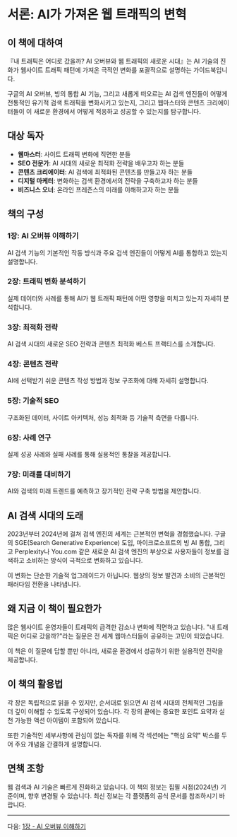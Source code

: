 # 서론: AI가 가져온 웹 트래픽의 변혁

## 이 책에 대하여

『내 트래픽은 어디로 갔을까? AI 오버뷰와 웹 트래픽의 새로운 시대』는 AI 기술의 진화가 웹사이트 트래픽 패턴에 가져온 극적인 변화를 포괄적으로 설명하는 가이드북입니다.

구글의 AI 오버뷰, 빙의 통합 AI 기능, 그리고 새롭게 떠오르는 AI 검색 엔진들이 어떻게 전통적인 유기적 검색 트래픽을 변화시키고 있는지, 그리고 웹마스터와 콘텐츠 크리에이터들이 이 새로운 환경에서 어떻게 적응하고 성공할 수 있는지를 탐구합니다.

## 대상 독자

- **웹마스터**: 사이트 트래픽 변화에 직면한 분들
- **SEO 전문가**: AI 시대의 새로운 최적화 전략을 배우고자 하는 분들
- **콘텐츠 크리에이터**: AI 검색에 최적화된 콘텐츠를 만들고자 하는 분들
- **디지털 마케터**: 변화하는 검색 환경에서의 전략을 구축하고자 하는 분들
- **비즈니스 오너**: 온라인 프레즌스의 미래를 이해하고자 하는 분들

## 책의 구성

### 1장: AI 오버뷰 이해하기
AI 검색 기능의 기본적인 작동 방식과 주요 검색 엔진들이 어떻게 AI를 통합하고 있는지 설명합니다.

### 2장: 트래픽 변화 분석하기
실제 데이터와 사례를 통해 AI가 웹 트래픽 패턴에 어떤 영향을 미치고 있는지 자세히 분석합니다.

### 3장: 최적화 전략
AI 검색 시대의 새로운 SEO 전략과 콘텐츠 최적화 베스트 프랙티스를 소개합니다.

### 4장: 콘텐츠 전략
AI에 선택받기 쉬운 콘텐츠 작성 방법과 정보 구조화에 대해 자세히 설명합니다.

### 5장: 기술적 SEO
구조화된 데이터, 사이트 아키텍처, 성능 최적화 등 기술적 측면을 다룹니다.

### 6장: 사례 연구
실제 성공 사례와 실패 사례를 통해 실용적인 통찰을 제공합니다.

### 7장: 미래를 대비하기
AI와 검색의 미래 트렌드를 예측하고 장기적인 전략 구축 방법을 제안합니다.

## AI 검색 시대의 도래

2023년부터 2024년에 걸쳐 검색 엔진의 세계는 근본적인 변혁을 경험했습니다. 구글의 SGE(Search Generative Experience) 도입, 마이크로소프트의 빙 AI 통합, 그리고 Perplexity나 You.com 같은 새로운 AI 검색 엔진의 부상으로 사용자들이 정보를 검색하고 소비하는 방식이 극적으로 변화하고 있습니다.

이 변화는 단순한 기술적 업그레이드가 아닙니다. 웹상의 정보 발견과 소비의 근본적인 패러다임 전환을 나타냅니다.

## 왜 지금 이 책이 필요한가

많은 웹사이트 운영자들이 트래픽의 급격한 감소나 변화에 직면하고 있습니다. "내 트래픽은 어디로 갔을까?"라는 질문은 전 세계 웹마스터들이 공유하는 고민이 되었습니다.

이 책은 이 질문에 답할 뿐만 아니라, 새로운 환경에서 성공하기 위한 실용적인 전략을 제공합니다.

## 이 책의 활용법

각 장은 독립적으로 읽을 수 있지만, 순서대로 읽으면 AI 검색 시대의 전체적인 그림을 더 깊이 이해할 수 있도록 구성되어 있습니다. 각 장의 끝에는 중요한 포인트 요약과 실천 가능한 액션 아이템이 포함되어 있습니다.

또한 기술적인 세부사항에 관심이 없는 독자를 위해 각 섹션에는 "핵심 요약" 박스를 두어 주요 개념을 간결하게 설명합니다.

## 면책 조항

웹 검색과 AI 기술은 빠르게 진화하고 있습니다. 이 책의 정보는 집필 시점(2024년) 기준이며, 향후 변경될 수 있습니다. 최신 정보는 각 플랫폼의 공식 문서를 참조하시기 바랍니다.

---

다음: [1장 - AI 오버뷰 이해하기](chapter-01-understanding-ai-overviews.md)